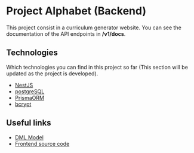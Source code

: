 # Project Alphabet (Backend)

This project consist in a curriculum generator website.
You can see the documentation of the API endpoints in **/v1/docs**.


## Technologies
Which technologies you can find in this project so far (This section will be updated as the project is developed).
- [NestJS](https://nestjs.com/)  
- [postgreSQL](https://www.postgresql.org/)
- [PrismaORM](https://www.prisma.io/)
- [bcrypt](https://github.com/kelektiv/node.bcrypt.js)

## Useful links
- [DML Model](https://www.figma.com/board/fTPONhAwLjGD0mkHJpNBbX/Alphabet-UML?t=m0NeVroqYzOi8Jkf-6) 
- [Frontend source code](https://github.com/vitxzap/Alphabet-frontend)
